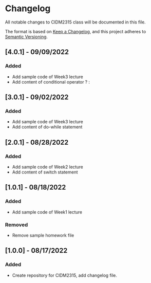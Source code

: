# Changelog
All notable changes to CIDM2315 class will be documented in this file.

The format is based on [Keep a Changelog](https://keepachangelog.com/en/1.0.0/),
and this project adheres to [Semantic Versioning](https://semver.org/spec/v2.0.0.html).

## [4.0.1] - 09/09/2022
### Added
- Add sample code of Week3 lecture
- Add content of conditional operator ? :


## [3.0.1] - 09/02/2022
### Added
- Add sample code of Week3 lecture
- Add content of do-while statement

## [2.0.1] - 08/28/2022
### Added
- Add sample code of Week2 lecture
- Add content of switch statement

## [1.0.1] - 08/18/2022
### Added
- Add sample code of Week1 lecture
### Removed
- Remove sample homework file 



## [1.0.0] - 08/17/2022
### Added
- Create repository for CIDM2315, add changelog file.
